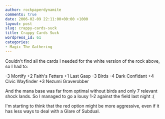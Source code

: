```yaml
---
author: rockpaperdynamite
comments: true
date: 2006-02-09 22:11:00+00:00 +1000
layout: post
slug: crappy-cards-suck
title: Crappy Cards Suck
wordpress_id: 61
categories:
- Magic The Gathering
---
```


Couldn't find all the cards I needed for the white version of the rock above, so I had to:

-3 Mortify
+2 Faith's Fetters
+1 Last Gasp
-3  Birds
-4 Dark  Confidant
+4 Civic Wayfinder
+3 Nezumi Graverobber

And the mana base was far from optimal without birds and only 7 relevant shock lands. So I managed to go a lousy 1-2 against the field last night :(

I'm starting to think that the red option might be more aggressive, even if it has less ways to deal with a Glare of Subdual.
